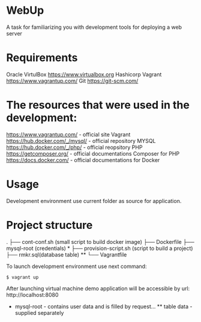 # WebUp

A task for familiarizing you with development tools for deploying a web server

# Requirements
Oracle VirtulBox https://www.virtualbox.org
Hashicorp Vagrant https://www.vagrantup.com/
Git https://git-scm.com/

# The resources that were used in the development:
https://www.vagrantup.com/ - official site Vagrant
https://hub.docker.com/_/mysql/ - official repository MYSQL
https://hub.docker.com/_/php/ - official reopsitory PHP
https://getcomposer.org/ - official documentations Composer for PHP
https://docs.docker.com/ - official documentations for Docker

# Usage
Development environment use current folder as source for application.

# Project structure
.
├── cont-conf.sh (small script to build docker image)
├── Dockerfile
├── mysql-root (credentials) *
├── provision-script.sh (script to build a project)
├── rmkr.sql(database table) **
└── Vagrantfile

To launch development environment use next command:

`$ vagrant up`

After launching virtual machine demo application will be accessible by url: http://localhost:8080


* mysql-root - contains user data and is filled by request...
** table data - supplied separately
